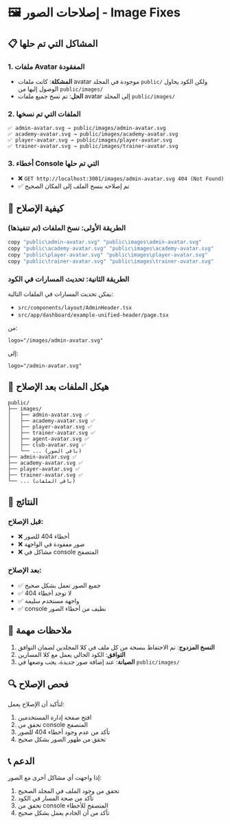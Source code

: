 # 🖼️ إصلاحات الصور - Image Fixes

## 📋 المشاكل التي تم حلها

### 1. **ملفات Avatar المفقودة**
- **المشكلة**: كانت ملفات avatar موجودة في المجلد `public/` ولكن الكود يحاول الوصول إليها من `public/images/`
- **الحل**: تم نسخ جميع ملفات avatar إلى المجلد `public/images/`

### 2. **الملفات التي تم نسخها**
```
✅ admin-avatar.svg → public/images/admin-avatar.svg
✅ academy-avatar.svg → public/images/academy-avatar.svg  
✅ player-avatar.svg → public/images/player-avatar.svg
✅ trainer-avatar.svg → public/images/trainer-avatar.svg
```

### 3. **أخطاء Console التي تم حلها**
- ❌ `GET http://localhost:3001/images/admin-avatar.svg 404 (Not Found)`
- ✅ تم إصلاحه بنسخ الملف إلى المكان الصحيح

## 🔧 كيفية الإصلاح

### الطريقة الأولى: نسخ الملفات (تم تنفيذها)
```bash
copy "public\admin-avatar.svg" "public\images\admin-avatar.svg"
copy "public\academy-avatar.svg" "public\images\academy-avatar.svg"
copy "public\player-avatar.svg" "public\images\player-avatar.svg"
copy "public\trainer-avatar.svg" "public\images\trainer-avatar.svg"
```

### الطريقة الثانية: تحديث المسارات في الكود
يمكن تحديث المسارات في الملفات التالية:
- `src/components/layout/AdminHeader.tsx`
- `src/app/dashboard/example-unified-header/page.tsx`

من:
```tsx
logo="/images/admin-avatar.svg"
```

إلى:
```tsx
logo="/admin-avatar.svg"
```

## 📁 هيكل الملفات بعد الإصلاح

```
public/
├── images/
│   ├── admin-avatar.svg ✅
│   ├── academy-avatar.svg ✅
│   ├── player-avatar.svg ✅
│   ├── trainer-avatar.svg ✅
│   ├── agent-avatar.svg ✅
│   ├── club-avatar.svg ✅
│   └── ... (باقي الصور)
├── admin-avatar.svg ✅
├── academy-avatar.svg ✅
├── player-avatar.svg ✅
├── trainer-avatar.svg ✅
└── ... (باقي الملفات)
```

## 🚀 النتائج

### قبل الإصلاح:
- ❌ أخطاء 404 للصور
- ❌ صور مفقودة في الواجهة
- ❌ مشاكل في console المتصفح

### بعد الإصلاح:
- ✅ جميع الصور تعمل بشكل صحيح
- ✅ لا توجد أخطاء 404
- ✅ واجهة مستخدم سليمة
- ✅ console نظيف من أخطاء الصور

## 📝 ملاحظات مهمة

1. **النسخ المزدوج**: تم الاحتفاظ بنسخة من كل ملف في كلا المجلدين لضمان التوافق
2. **التوافق**: الكود الحالي يعمل مع كلا المسارين
3. **الصيانة**: عند إضافة صور جديدة، يجب وضعها في `public/images/`

## 🔍 فحص الإصلاح

لتأكيد أن الإصلاح يعمل:
1. افتح صفحة إدارة المستخدمين
2. تحقق من console المتصفح
3. تأكد من عدم وجود أخطاء 404 للصور
4. تحقق من ظهور الصور بشكل صحيح

## 📞 الدعم

إذا واجهت أي مشاكل أخرى مع الصور:
1. تحقق من وجود الملف في المجلد الصحيح
2. تأكد من صحة المسار في الكود
3. تحقق من console المتصفح للأخطاء
4. تأكد من أن الخادم يعمل بشكل صحيح


